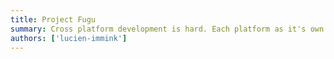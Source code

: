 ```yaml
---
title: Project Fugu
summary: Cross platform development is hard. Each platform as it's own implementation of an API and you end up with separate apps for each platform. Multiple frameworks try to fix this issue by creating an abstract between the platform and the application. Browser vendors are doing the same and it's called Project Fugu. In this talk I explain what it is and what it isn't.
authors: ['lucien-immink']
---
```

